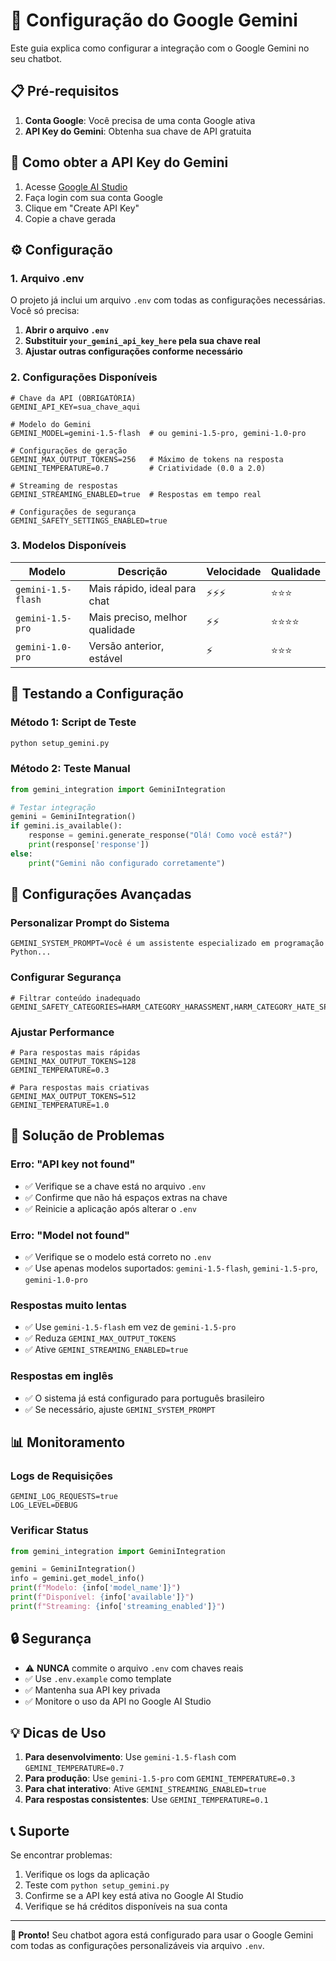 # 🤖 Configuração do Google Gemini

Este guia explica como configurar a integração com o Google Gemini no seu chatbot.

## 📋 Pré-requisitos

1. **Conta Google**: Você precisa de uma conta Google ativa
2. **API Key do Gemini**: Obtenha sua chave de API gratuita

## 🔑 Como obter a API Key do Gemini

1. Acesse [Google AI Studio](https://makersuite.google.com/app/apikey)
2. Faça login com sua conta Google
3. Clique em "Create API Key"
4. Copie a chave gerada

## ⚙️ Configuração

### 1. Arquivo .env

O projeto já inclui um arquivo `.env` com todas as configurações necessárias. Você só precisa:

1. **Abrir o arquivo `.env`**
2. **Substituir `your_gemini_api_key_here` pela sua chave real**
3. **Ajustar outras configurações conforme necessário**

### 2. Configurações Disponíveis

```env
# Chave da API (OBRIGATÓRIA)
GEMINI_API_KEY=sua_chave_aqui

# Modelo do Gemini
GEMINI_MODEL=gemini-1.5-flash  # ou gemini-1.5-pro, gemini-1.0-pro

# Configurações de geração
GEMINI_MAX_OUTPUT_TOKENS=256   # Máximo de tokens na resposta
GEMINI_TEMPERATURE=0.7         # Criatividade (0.0 a 2.0)

# Streaming de respostas
GEMINI_STREAMING_ENABLED=true  # Respostas em tempo real

# Configurações de segurança
GEMINI_SAFETY_SETTINGS_ENABLED=true
```

### 3. Modelos Disponíveis

| Modelo | Descrição | Velocidade | Qualidade |
|--------|-----------|------------|-----------|
| `gemini-1.5-flash` | Mais rápido, ideal para chat | ⚡⚡⚡ | ⭐⭐⭐ |
| `gemini-1.5-pro` | Mais preciso, melhor qualidade | ⚡⚡ | ⭐⭐⭐⭐ |
| `gemini-1.0-pro` | Versão anterior, estável | ⚡ | ⭐⭐⭐ |

## 🚀 Testando a Configuração

### Método 1: Script de Teste
```bash
python setup_gemini.py
```

### Método 2: Teste Manual
```python
from gemini_integration import GeminiIntegration

# Testar integração
gemini = GeminiIntegration()
if gemini.is_available():
    response = gemini.generate_response("Olá! Como você está?")
    print(response['response'])
else:
    print("Gemini não configurado corretamente")
```

## 🔧 Configurações Avançadas

### Personalizar Prompt do Sistema
```env
GEMINI_SYSTEM_PROMPT=Você é um assistente especializado em programação Python...
```

### Configurar Segurança
```env
# Filtrar conteúdo inadequado
GEMINI_SAFETY_CATEGORIES=HARM_CATEGORY_HARASSMENT,HARM_CATEGORY_HATE_SPEECH
```

### Ajustar Performance
```env
# Para respostas mais rápidas
GEMINI_MAX_OUTPUT_TOKENS=128
GEMINI_TEMPERATURE=0.3

# Para respostas mais criativas
GEMINI_MAX_OUTPUT_TOKENS=512
GEMINI_TEMPERATURE=1.0
```

## 🐛 Solução de Problemas

### Erro: "API key not found"
- ✅ Verifique se a chave está no arquivo `.env`
- ✅ Confirme que não há espaços extras na chave
- ✅ Reinicie a aplicação após alterar o `.env`

### Erro: "Model not found"
- ✅ Verifique se o modelo está correto no `.env`
- ✅ Use apenas modelos suportados: `gemini-1.5-flash`, `gemini-1.5-pro`, `gemini-1.0-pro`

### Respostas muito lentas
- ✅ Use `gemini-1.5-flash` em vez de `gemini-1.5-pro`
- ✅ Reduza `GEMINI_MAX_OUTPUT_TOKENS`
- ✅ Ative `GEMINI_STREAMING_ENABLED=true`

### Respostas em inglês
- ✅ O sistema já está configurado para português brasileiro
- ✅ Se necessário, ajuste `GEMINI_SYSTEM_PROMPT`

## 📊 Monitoramento

### Logs de Requisições
```env
GEMINI_LOG_REQUESTS=true
LOG_LEVEL=DEBUG
```

### Verificar Status
```python
from gemini_integration import GeminiIntegration

gemini = GeminiIntegration()
info = gemini.get_model_info()
print(f"Modelo: {info['model_name']}")
print(f"Disponível: {info['available']}")
print(f"Streaming: {info['streaming_enabled']}")
```

## 🔒 Segurança

- ⚠️ **NUNCA** commite o arquivo `.env` com chaves reais
- ✅ Use `.env.example` como template
- ✅ Mantenha sua API key privada
- ✅ Monitore o uso da API no Google AI Studio

## 💡 Dicas de Uso

1. **Para desenvolvimento**: Use `gemini-1.5-flash` com `GEMINI_TEMPERATURE=0.7`
2. **Para produção**: Use `gemini-1.5-pro` com `GEMINI_TEMPERATURE=0.3`
3. **Para chat interativo**: Ative `GEMINI_STREAMING_ENABLED=true`
4. **Para respostas consistentes**: Use `GEMINI_TEMPERATURE=0.1`

## 📞 Suporte

Se encontrar problemas:
1. Verifique os logs da aplicação
2. Teste com `python setup_gemini.py`
3. Confirme se a API key está ativa no Google AI Studio
4. Verifique se há créditos disponíveis na sua conta

---

**🎉 Pronto!** Seu chatbot agora está configurado para usar o Google Gemini com todas as configurações personalizáveis via arquivo `.env`.
